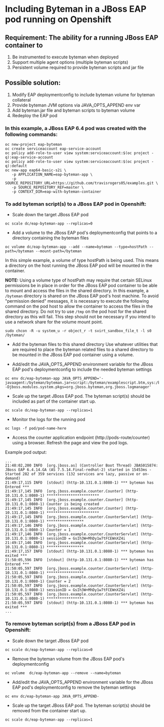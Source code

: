 # Including Byteman in a JBoss EAP pod running on Openshift

## Requirement: The ability for a running JBoss EAP container to
1) Be instrumented to execute byteman when deployed
2) Support multiple agent options (multiple byteman scripts)
3) Persistent volume required to provide byteman scripts and jar file


## Possible solution:
1) Modify EAP deploymentconfig to include byteman volume for byteman collateral
2) Provide byteman JVM options via JAVA_OPTS_APPEND env var
3) Add byteman.jar file and byteman scripts to byteman volume
4) Redeploy the EAP pod


### In this example, a JBoss EAP 6.4 pod was created with the following commands:
```
oc new-project eap-byteman
oc create serviceaccount eap-service-account
oc policy add-role-to-user view system:serviceaccount:$(oc project -q):eap-service-account
oc policy add-role-to-user view system:serviceaccount:$(oc project -q):default
oc new-app eap64-basic-s2i \
   -p APPLICATION_NAME=eap-byteman-app \
   -p SOURCE_REPOSITORY_URL=https://github.com/travisrogers05/examples.git \
   -p SOURCE_REPOSITORY_REF=master \
   -p CONTEXT_DIR=eap-with-byteman-container
```


### To add byteman script(s) to a JBoss EAP pod in Openshift:

* Scale down the target JBoss EAP pod
```
oc scale dc/eap-byteman-app --replicas=0
```

* Add a volume to the JBoss EAP pod's deploymentconfig that points to a directory containing the byteman files
```
oc volume dc/eap-byteman-app --add --name=byteman --type=hostPath --path=/byteman --mount-path=/byteman
```
In this simple example, a volume of type hostPath is being used.  This means a directory on the host running the JBoss EAP pod will be mounted in the container.

**NOTE:** Using a volume type of hostPath may require that certain SELinux permissions be in place in order for the JBoss EAP pod container to be able to mount and access the files in the shared directory.  In this example, a `/byteman` directory is shared on the JBoss EAP pod's host machine.  To avoid "permission denied" messages, it is necessary to execute the following command on the pod host to allow the container to access the files in the shared directory.  Do not try to use `/tmp` on the pod host for the shared directory as this will fail.  This step should not be necessary if you intend to use a network share for the volume mount point.
```
sudo chcon -R -u system_u -r object_r -t svirt_sandbox_file_t -l s0 /byteman/
```

* Add the byteman files to this shared directory
Use whatever utilities that are required to place the byteman related files to a shared directory to be mounted in the JBoss EAP pod container using a volume.

* Add/edit the JAVA_OPTS_APPEND environment variable for the JBoss EAP pod's deploymentconfig to include the needed byteman settings
```
oc env dc/eap-byteman-app JAVA_OPTS_APPEND='-javaagent:/byteman/byteman.jar=script:/byteman/examplescript.btm,sys:/byteman/byteman.jar -Djboss.modules.system.pkgs=org.jboss.byteman,org.jboss.logmanager'
```

* Scale up the target JBoss EAP pod.  The byteman script(s) should be included as part of the container start up.
```
oc scale dc/eap-byteman-app --replicas=1
```

* Monitor the logs for the running pod
```
oc logs -f pod/pod-name-here
```

* Access the counter application endpoint (http://pods-route/counter) using a browser.  Refresh the page and view the pod logs.

Example pod output:
```
...
21:48:02,200 INFO  [org.jboss.as] (Controller Boot Thread) JBAS015874: JBoss EAP 6.4.14.GA (AS 7.5.14.Final-redhat-2) started in 15453ms - Started 282 of 359 services (132 services are lazy, passive or on-demand)
21:49:17,115 INFO  [stdout] (http-10.131.0.1:8080-1) *** byteman has Entered ***
21:49:17,145 INFO  [org.jboss.example.counter.Counter] (http-10.131.0.1:8080-1) ************************
21:49:17,145 INFO  [org.jboss.example.counter.Counter] (http-10.131.0.1:8080-1) Counter is being created
21:49:17,145 INFO  [org.jboss.example.counter.Counter] (http-10.131.0.1:8080-1) ************************
21:49:17,145 INFO  [org.jboss.example.counter.CounterServlet] (http-10.131.0.1:8080-1) *****************
21:49:17,146 INFO  [org.jboss.example.counter.CounterServlet] (http-10.131.0.1:8080-1) Counter = 1
21:49:17,146 INFO  [org.jboss.example.counter.CounterServlet] (http-10.131.0.1:8080-1) sessionID = GsIh3W+MhDy1w7tFCEWnXZ4i
21:49:17,146 INFO  [org.jboss.example.counter.CounterServlet] (http-10.131.0.1:8080-1) *****************
21:49:17,157 INFO  [stdout] (http-10.131.0.1:8080-1) *** byteman has exited ***
21:50:05,596 INFO  [stdout] (http-10.131.0.1:8080-1) *** byteman has Entered ***
21:50:05,597 INFO  [org.jboss.example.counter.CounterServlet] (http-10.131.0.1:8080-1) *****************
21:50:05,597 INFO  [org.jboss.example.counter.CounterServlet] (http-10.131.0.1:8080-1) Counter = 2
21:50:05,597 INFO  [org.jboss.example.counter.CounterServlet] (http-10.131.0.1:8080-1) sessionID = GsIh3W+MhDy1w7tFCEWnXZ4i
21:50:05,597 INFO  [org.jboss.example.counter.CounterServlet] (http-10.131.0.1:8080-1) *****************
21:50:05,597 INFO  [stdout] (http-10.131.0.1:8080-1) *** byteman has exited ***
...
``` 


### To remove byteman script(s) from a JBoss EAP pod in Openshift:

* Scale down the target JBoss EAP pod
```
oc scale dc/eap-byteman-app --replicas=0
```

* Remove the byteman volume from the JBoss EAP pod's deploymentconfig
```
oc volume  dc/eap-byteman-app --remove --name=byteman
```

* Add/edit the JAVA_OPTS_APPEND environment variable for the JBoss EAP pod's deploymentconfig to remove the byteman settings
```
oc env dc/eap-byteman-app JAVA_OPTS_APPEND-
```

* Scale up the target JBoss EAP pod.  The byteman script(s) should be removed from the container start up.
```
oc scale dc/eap-byteman-app --replicas=1
```



